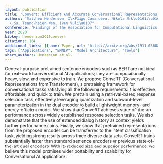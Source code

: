 ```yaml
---
layout: publication
title: 'Convert: Efficient And Accurate Conversational Representations From Transformers'
authors: "Matthew Henderson, I\xF1igo Casanueva, Nikola Mrk\u0161i\u0107, Pei-hao\
  \ Su, Tsung-hsien Wen, Ivan Vuli\u0107"
conference: 'Findings of the Association for Computational Linguistics: EMNLP 2020'
year: 2020
bibkey: henderson2019convert
citations: 164
additional_links: [{name: Paper, url: 'https://arxiv.org/abs/1911.03688'}]
tags: ["Applications", "EMNLP", "Model Architecture", "Tools"]
short_authors: Henderson et al.
---
```

General-purpose pretrained sentence encoders such as BERT are not ideal for
real-world conversational AI applications; they are computationally heavy,
slow, and expensive to train. We propose ConveRT (Conversational
Representations from Transformers), a pretraining framework for conversational
tasks satisfying all the following requirements: it is effective, affordable,
and quick to train. We pretrain using a retrieval-based response selection
task, effectively leveraging quantization and subword-level parameterization in
the dual encoder to build a lightweight memory- and energy-efficient model. We
show that ConveRT achieves state-of-the-art performance across widely
established response selection tasks. We also demonstrate that the use of
extended dialog history as context yields further performance gains. Finally,
we show that pretrained representations from the proposed encoder can be
transferred to the intent classification task, yielding strong results across
three diverse data sets. ConveRT trains substantially faster than standard
sentence encoders or previous state-of-the-art dual encoders. With its reduced
size and superior performance, we believe this model promises wider portability
and scalability for Conversational AI applications.